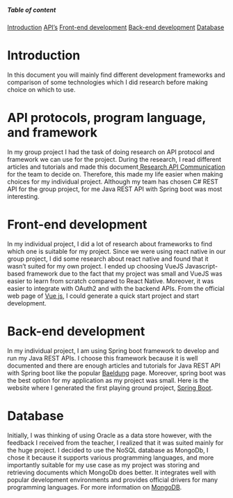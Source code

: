 ##### Table of content



[Introduction](#introduction)
[API’s](#api's)
[Front-end development](#front-end-development)
[Back-end development](#back-end-development)
[Database](#database)


































# Introduction

In this document you will mainly find different development frameworks and comparison of some technologies which I did research before making choice on which to use. 




# API protocols, program language, and framework

In my group project I had the task of doing research on API protocol and framework we can use for the project. 
During the research, I read different articles and tutorials and made this document[ Research API Communication](https://docs.google.com/document/d/1vNq7vkWBH8nGBNXJI2bwtmQqz1PVfkcMMpw9jukkOkc/edit) for the team to decide on. 
Therefore, this made my life easier when making choices for my individual project. Although my team has chosen C# REST API for the group project, for me Java REST API with Spring boot was most interesting.


# Front-end development

In my individual project, I did a lot of research about frameworks to find which one is suitable for my project.
Since we were using react native in our group project, I did some research about react native and found that it wasn’t suited for my own project. 
I ended up choosing VueJS Javascript-based framework due to the fact that my project was small and VueJS was easier to learn from scratch compared to React Native. Moreover, it was easier to integrate with OAuth2 and with the backend APIs. 
From the official web page of [Vue js](https://vuejs.org/), I could generate a quick start project and start development.



# Back-end development

In my individual project, I am using Spring boot framework to develop and run my Java REST APIs.
I choose this framework because it is well documented and there are enough articles and tutorials for Java REST API with Spring boot like the popular [Baeldung](https://www.baeldung.com/) page. 
Moreover, spring boot was the best option for my application as my project was small. Here is the website where I generated the first playing ground project, [Spring Boot](https://spring.io/projects/spring-boot).


 
# Database

Initially, I was thinking of using Oracle as a data store however, with the feedback I received from the teacher, I realized that it was suited mainly for the huge project. 
I decided to use the NoSQL database as MongoDb, I chose it because it supports various programming languages, and more importantly suitable for my use case as my project was storing and retrieving documents which MongoDb does better. 
It integrates well with popular development environments and provides official drivers for many programming languages. For more information on [MongoDB](https://www.mongodb.com/).
